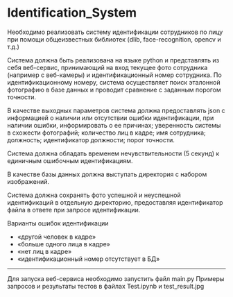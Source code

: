 # Identification_System
Необходимо реализовать систему идентификации сотрудников по лицу при помощи общеизвестных библиотек (dlib, face-recognition, opencv и т.д.)

Система должна быть реализована на языке python и представлять из себя веб-сервис, принимающий на вход текущее фото сотрудника (например с веб-камеры) и идентификационный номер сотрудника. По идентификационному номеру, система осуществляет поиск эталонной фотографию в базе данных и проводит сравнение с заданным порогом точности.

В качестве выходных параметров система должна предоставлять json с информацией о наличии или отсутствии ошибки идентификации, при наличии ошибки, информировать о ее причинах; уверенность системы в схожести фотографий; количество лиц в кадре; имя сотрудника; должность; идентификатор должности; порог точности.

Система должна обладать временем нечувствительности (5 секунд) к единичным ошибочным идентификациям. 

В качестве базы данных должна выступать директория с набором изображений.

Система должна сохранять фото успешной и неуспешной идентификаций в отдельную директорию, предоставляя идентификатор файла в ответе при запросе идентификации.

Варианты ошибок идентификации
-	«другой человек в кадре»
-	«больше одного лица в кадре»
-	«нет лиц в кадре»
-	«идентификационный номер отсутствует в БД»
____
Для запуска веб-сервиса необходимо запустить файл main.py
Примеры запросов и результаты тестов в файлах Test.ipynb и test_result.jpg
